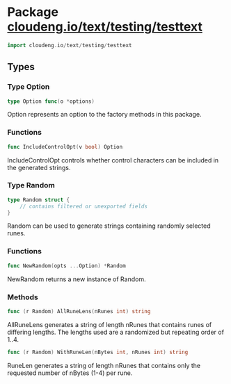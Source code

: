 # Package [cloudeng.io/text/testing/testtext](https://pkg.go.dev/cloudeng.io/text/testing/testtext?tab=doc)

```go
import cloudeng.io/text/testing/testtext
```


## Types
### Type Option
```go
type Option func(o *options)
```
Option represents an option to the factory methods in this package.

### Functions

```go
func IncludeControlOpt(v bool) Option
```
IncludeControlOpt controls whether control characters can be included in the
generated strings.




### Type Random
```go
type Random struct {
	// contains filtered or unexported fields
}
```
Random can be used to generate strings containing randomly selected runes.

### Functions

```go
func NewRandom(opts ...Option) *Random
```
NewRandom returns a new instance of Random.



### Methods

```go
func (r Random) AllRuneLens(nRunes int) string
```
AllRuneLens generates a string of length nRunes that contains runes of
differing lengths. The lengths used are a randomized but repeating order of
1..4.


```go
func (r Random) WithRuneLen(nBytes int, nRunes int) string
```
RuneLen generates a string of length nRunes that contains only the requested
number of nBytes (1-4) per rune.







